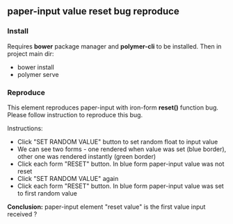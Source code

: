 ## paper-input value reset bug reproduce

### Install

Requires **bower** package manager and **polymer-cli** to be installed. 
Then in project main dir:

- bower install
- polymer serve

### Reproduce

This element reproduces paper-input with iron-form **reset()** function bug. Please follow instruction to reproduce this bug.

Instructions:

- Click "SET RANDOM VALUE" button to set random float to input value
- We can see two forms - one rendered when value was set (blue border), other one was rendered instantly (green border)
- Click each form "RESET" button. In blue form paper-input value was not reset
- Click "SET RANDOM VALUE" again
- Click each form "RESET" button. In blue form paper-input value was set to first random value

**Conclusion:** paper-input element "reset value" is the first value input received ?
